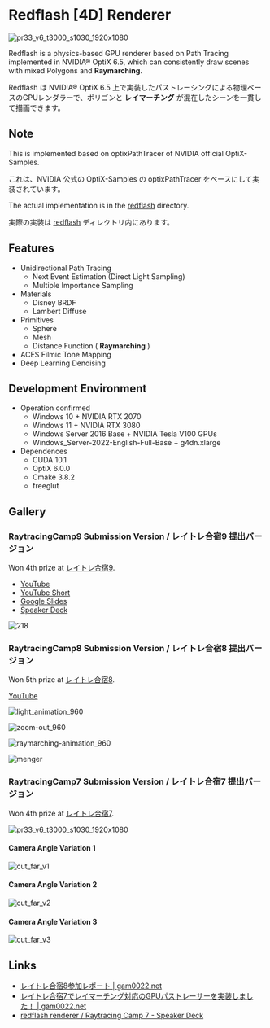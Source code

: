 # Redflash [4D] Renderer

![pr33_v6_t3000_s1030_1920x1080](https://user-images.githubusercontent.com/759115/64941257-1549c080-d8a1-11e9-9cc6-a145bdaed7d8.png)

Redflash is a physics-based GPU renderer based on Path Tracing implemented in NVIDIA® OptiX 6.5, which can consistently draw scenes with mixed Polygons and **Raymarching**.

Redflash は NVIDIA® OptiX 6.5 上で実装したパストレーシングによる物理ベースのGPUレンダラーで、ポリゴンと **レイマーチング** が混在したシーンを一貫して描画できます。

## Note

This is implemented based on optixPathTracer of NVIDIA official OptiX-Samples.

これは、NVIDIA 公式の OptiX-Samples の optixPathTracer をベースにして実装されています。

The actual implementation is in the [redflash](https://github.com/gam0022/redflash/tree/master/redflash) directory.

実際の実装は [redflash](https://github.com/gam0022/redflash/tree/master/redflash) ディレクトリ内にあります。

## Features

- Unidirectional Path Tracing
  - Next Event Estimation (Direct Light Sampling)
  - Multiple Importance Sampling
- Materials
  - Disney BRDF
  - Lambert Diffuse
- Primitives
  - Sphere
  - Mesh
  - Distance Function ( **Raymarching** )
- ACES Filmic Tone Mapping
- Deep Learning Denoising

## Development Environment

- Operation confirmed
  - Windows 10 + NVIDIA RTX 2070
  - Windows 11 + NVIDIA RTX 3080
  - Windows Server 2016 Base + NVIDIA Tesla V100 GPUs
  - Windows_Server-2022-English-Full-Base + g4dn.xlarge
- Dependences
  - CUDA 10.1
  - OptiX 6.0.0
  - Cmake 3.8.2
  - freeglut

## Gallery

### RaytracingCamp9 Submission Version / レイトレ合宿9 提出バージョン

Won 4th prize at [レイトレ合宿9](https://sites.google.com/view/rtcamp9).

- [YouTube](https://www.youtube.com/watch?v=ohbv8_jCQtc)
- [YouTube Short](https://www.youtube.com/shorts/SgPbXt50Jw0)
- [Google Slides](https://docs.google.com/presentation/d/1f05HU58XD2w_71CJOdiEqOsBI8L2TYRTMndNT9MPqpI/edit#slide=id.gbd0ef54b81_0_79)
- [Speaker Deck](https://speakerdeck.com/gam0022/rtcamp9)

![218](https://github.com/gam0022/redflash_rtcamp9/assets/759115/03405c4b-de2b-4749-8105-18831f878ba0)

### RaytracingCamp8 Submission Version / レイトレ合宿8 提出バージョン

Won 5th prize at [レイトレ合宿8](https://sites.google.com/view/raytracingcamp8/).

[YouTube](https://www.youtube.com/watch?v=c7JqEpaR658)

![light_animation_960](https://user-images.githubusercontent.com/759115/196082478-7956c4f1-b433-49e5-87f8-38e2db83843c.gif)

![zoom-out_960](https://user-images.githubusercontent.com/759115/196172482-8bf54473-6e84-4e36-b167-b3c665d29761.gif)

![raymarching-animation_960](https://user-images.githubusercontent.com/759115/196082497-03638681-b194-43c2-b8e1-32fd8b1cf823.gif)

![menger](https://user-images.githubusercontent.com/759115/196082998-f5fba5ec-21e9-4ae9-a4e2-5cf18127f081.gif)


<!--
![menger_960](https://gam0022.net/images/posts/2022-09-26-rtcamp8/menger_960.gif)
-->


### RaytracingCamp7 Submission Version / レイトレ合宿7 提出バージョン

Won 4th prize at [レイトレ合宿7](https://sites.google.com/site/raytracingcamp7/).

![pr33_v6_t3000_s1030_1920x1080](https://user-images.githubusercontent.com/759115/64941257-1549c080-d8a1-11e9-9cc6-a145bdaed7d8.png)

#### Camera Angle Variation 1
![cut_far_v1](https://user-images.githubusercontent.com/759115/64941285-272b6380-d8a1-11e9-943c-7bf38f5e9538.png)

#### Camera Angle Variation 2

![cut_far_v2](https://user-images.githubusercontent.com/759115/64941286-2a265400-d8a1-11e9-84a4-245cfe70fed1.png)

#### Camera Angle Variation 3

![cut_far_v3](https://user-images.githubusercontent.com/759115/64941288-2b578100-d8a1-11e9-9494-8395a5310c6f.png)

## Links

- [レイトレ合宿8参加レポート | gam0022.net](https://gam0022.net/blog/2022/10/17/rtcamp8/)
- [レイトレ合宿7でレイマーチング対応のGPUパストレーサーを実装しました！ | gam0022.net](https://gam0022.net/blog/2019/09/18/rtcamp7/)
- [redflash renderer / Raytracing Camp 7 - Speaker Deck](https://speakerdeck.com/gam0022/raytracing-camp-7)
